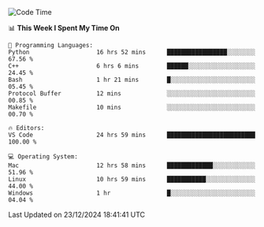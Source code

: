 
<!--START_SECTION:waka-->
![Code Time](http://img.shields.io/badge/Code%20Time-2%2C918%20hrs%2038%20mins-blue)

📊 **This Week I Spent My Time On** 

```text
💬 Programming Languages: 
Python                   16 hrs 52 mins      █████████████████░░░░░░░░   67.56 % 
C++                      6 hrs 6 mins        ██████░░░░░░░░░░░░░░░░░░░   24.45 % 
Bash                     1 hr 21 mins        █░░░░░░░░░░░░░░░░░░░░░░░░   05.45 % 
Protocol Buffer          12 mins             ░░░░░░░░░░░░░░░░░░░░░░░░░   00.85 % 
Makefile                 10 mins             ░░░░░░░░░░░░░░░░░░░░░░░░░   00.70 % 

🔥 Editors: 
VS Code                  24 hrs 59 mins      █████████████████████████   100.00 % 

💻 Operating System: 
Mac                      12 hrs 58 mins      █████████████░░░░░░░░░░░░   51.96 % 
Linux                    10 hrs 59 mins      ███████████░░░░░░░░░░░░░░   44.00 % 
Windows                  1 hr                █░░░░░░░░░░░░░░░░░░░░░░░░   04.04 % 
```


 Last Updated on 23/12/2024 18:41:41 UTC
<!--END_SECTION:waka-->

